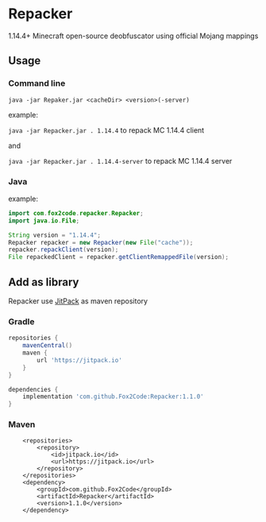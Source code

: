 # Repacker
1.14.4+ Minecraft open-source deobfuscator using official Mojang mappings

## Usage

### Command line

`java -jar Repaker.jar <cacheDir> <version>(-server)`

example:

`java -jar Repacker.jar . 1.14.4` to repack MC 1.14.4 client

and

`java -jar Repacker.jar . 1.14.4-server` to repack MC 1.14.4 server

### Java

example:

```Java
import com.fox2code.repacker.Repacker;
import java.io.File;

String version = "1.14.4";
Repacker repacker = new Repacker(new File("cache"));
repacker.repackClient(version);
File repackedClient = repacker.getClientRemappedFile(version);
```

## Add as library

Repacker use [JitPack](https://jitpack.io) as maven repository

### Gradle

```Groovy
repositories {
    mavenCentral()
    maven {
        url 'https://jitpack.io'
    }
}

dependencies {
    implementation 'com.github.Fox2Code:Repacker:1.1.0'
}
```

### Maven

```
	<repositories>
		<repository>
		    <id>jitpack.io</id>
		    <url>https://jitpack.io</url>
		</repository>
	</repositories>
  	<dependency>
	    <groupId>com.github.Fox2Code</groupId>
	    <artifactId>Repacker</artifactId>
	    <version>1.1.0</version>
	</dependency>
```
